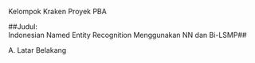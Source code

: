 Kelompok Kraken Proyek PBA

##Judul:<br>
Indonesian Named Entity Recognition Menggunakan NN dan Bi-LSMP##

A. Latar Belakang
